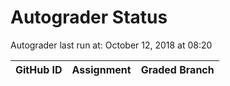 # Autograder Status
Autograder last run at: October 12, 2018 at 08:20

| GitHub ID | Assignment | Graded Branch |
|-----------|------------|---------------|
